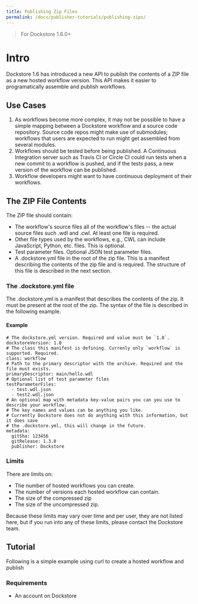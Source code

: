 ```yaml
---
title: Publishing Zip Files
permalink: /docs/publisher-tutorials/publishing-zips/
---
```


> For Dockstore 1.6.0+

# Intro

Dockstore 1.6 has introduced a new API to publish the contents of a ZIP file
as a new hosted workflow version. This API makes it easier to programatically
assemble and publish workflows.

## Use Cases

1. As workflows become more complex, it may not be possible to have a simple mapping
between a Dockstore workflow and a source code repository. Source code repos
might make use of submodules; workflows that users are expected to run might get assembled
from several modules.
2. Workflows should be tested before being published. A Continuous Integration server such
as Travis CI or Circle CI could run tests when a new commit to a workflow is pushed,
and if the tests pass, a new version of the workflow can be published.
3. Workflow developers might want to have continuous deployment of their workflows.

## The ZIP File Contents

The ZIP file should contain:

* The workflow's source files all of the workflow's files -- the actual source files such
.wdl and .cwl. At least one file is required.
* Other file types used by the workflows, e.g., CWL can include JavaScript, Python, etc.
files. This is optional.
* Test parameter files. Optional JSON test parameter files.
* A .dockstore.yml file in the root of the zip file. This is a manifest describing the 
contents of the zip file and is required. The structure of this file is described in
the next section.

### The .dockstore.yml file

The .dockstore.yml is a manifest that describes the contents of the zip. It must be
present at the root of the zip. The syntax of the file is described in the
following example.

#### Example

```
# The dockstore.yml version. Required and value must be `1.0`.
dockstoreVersion: 1.0
# The class this manifest is defining. Currenly only `workflow` is supported. Required.
class: workflow
# Path to the primary descriptor with the archive. Required and the file must exists.
primaryDescriptor: main/hello.wdl
# Optional list of test parameter files
testParameterFiles:
  - test.wdl.json
  - test2.wdl.json
# An optional map with metadata key-value pairs you can you use to describe your workflow.
# The key names and values can be anything you like.
# Currently Dockstore does not do anything with this information, but it does save
# the .dockstore.yml, this will change in the future.
metadata:
  gitSha: 123456
  gitRelease: 1.3.0
  publisher: Dockstore
```

### Limits

There are limits on:

* The number of hosted workflows you can create.
* The number of versions each hosted workflow can contain.
* The size of the compressed zip
* The size of the uncompressed zip.

Because these limits may vary over time and per user, they are not listed here, but if you run into any of these
limits, please contact the Dockstore team.

## Tutorial

Following is a simple example using curl to create a hosted workflow and publish

### Requirements

* An account on Dockstore
